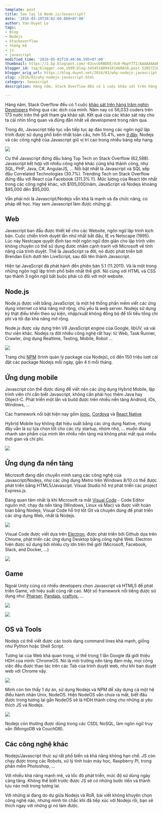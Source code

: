 ```yaml
---
template: post
title: Sao lại là Node.js/Javascript?
date: '2016-03-19T20:02:00.000+07:00'
author: Van-Duyet Le
tags:
- Blog
- Nodejs
- Stackoverflow
- thống kê
- js
- javascript
modified_time: '2016-05-02T19:40:06.595+07:00'
thumbnail: https://1.bp.blogspot.com/-02uvvbRBDEE/Vu0-MapY7TI/AAAAAAAAR6o/TImmG942FQwE1RxaBpwQEt_n_6PC1G_ag/s1600/Screenshot%2Bfrom%2B2016-03-19%2B18-54-46.png
blogger_id: tag:blogger.com,1999:blog-3454518094181460838.post-5205721013245101344
blogger_orig_url: https://blog.duyet.net/2016/03/why-nodejs-javascript.html
slug: /2016/03/why-nodejs-javascript.html
category: Javascript
description: Hàng năm, Stack Overflow đều có 1 cuộc khảo sát trên hàng trăm nghìn Developers thông qua các dịch của mình. Năm nay có 56,033 coders trên 173 nước trên thế giới tham gia khảo sát. Kết quả của các khảo sát này cho ta cái nhìn tổng quan và đúng đắn nhất về development trong năm qua.

---
```


Hàng năm, Stack Overflow đều có 1 cuộc [khảo sát trên hàng trăm nghìn Developers](http://stackoverflow.com/research/developer-survey-2016#overview) thông qua các dịch của mình. Năm nay có 56,033 coders trên 173 nước trên thế giới tham gia khảo sát. Kết quả của các khảo sát này cho ta cái nhìn tổng quan và đúng đắn nhất về development trong năm qua.

Trong đó, Javascript tiếp tục vẫn tiếp tục áp đảo trong các ngôn ngữ lập trình được sử dụng phổ biến nhất toàn cầu, hơn 55.4%, xem [ở đây](http://stackoverflow.com/research/developer-survey-2016#technology-top-tech-on-stack-overflow).
Nodejs và các công nghệ của Javascript giữ vị trí cao trong nhiều bảng xếp hạng.

[![](https://1.bp.blogspot.com/-02uvvbRBDEE/Vu0-MapY7TI/AAAAAAAAR6o/TImmG942FQwE1RxaBpwQEt_n_6PC1G_ag/s1600/Screenshot%2Bfrom%2B2016-03-19%2B18-54-46.png)](http://stackoverflow.com/research/developer-survey-2016#technology-top-tech-on-stack-overflow)

Cụ thể Javascript đứng đầu bảng Top Tech on Stack Overflow (62,588). Javascript kết hợp với nhiều công nghệ khác cũng khá thành công, như SQL, PHP, Java, C#, AngularJS, ... Nổi bật nhất là Javascript và SQL xếp đầu Correlated Technologies (30.7%). Trending Tech on Stack Overflow đứng đầu với React của Facebook (311.3% !!). Mức lương của React lớn nhất trong các công nghệ khác, với $105,000/năm, JavaScript và Nodejs khoảng $85,000 đến $95,000.

Vẫn phải nói là Javascript/Nodejs vẫn khá là mạnh và đa chức năng, cú pháp dễ học. Hay xem Javascript làm được những gì.

## Web ##
Javascript ban đầu được thiết kế cho các Website, ngôn ngữ lập trình kịch bản.
Cuộc chiến trình duyệt lần nhứ nhất bắt đầu, IE vs Netscape (1995). Lúc này Nestcape quyết định tạo một ngôn ngữ đơn giản cho lập trình viên không chuyên có thể sử dụng đươc nhằm cạnh tranh với Microsoft về tính năng của trình duyệt. Thế là JavaScript ra đời, nó được phát triển bởi Brendan Eich dưới tên LiveScript, sau đổi tên thành Javascript.

Hiện tại JavaScript đã phát hành đến phiên bản 5.1 (11.2011). Và là một trong những ngôn ngữ lập trình phổ biến nhất thế giới. Nó cùng với HTML và CSS tạo thành 3 ngôn ngữ bắt buộc phải có đối với một website.

## Node.js ##
Node.js được viết bằng JavaScript, là một hệ thống phần mềm viết các ứng dụng internet có khả năng mở rộng, chủ yếu là web server. Nodejs sử dụng kỹ thật điều khển theo sự kiện, nhập/xuất không đồng bộ để tối tiểu tổng chi phí và tối đại khả năng mở rộng.

Node.js được xây dựng trên V8 JavaScript engine của Google, libUV, và vài thư viện khác. Nodejs ra đời nhiều công nghệ rất hay: từ Web, Task Runner, Crawler, ứng dụng Realtime, Testing, Mobile, Robot ...

![](https://4.bp.blogspot.com/-Ve4dQumtFOk/Vu1Ebjwuh3I/AAAAAAAAR68/_R5N3c4mL18PlyquvtlKKmaZoO2p3RPKQ/s1600/Screenshot%2Bfrom%2B2016-03-19%2B19-21-23.png)

Trang chủ [NPM](http://npmjs.com/) (trình quản lý package của Nodejs), có đến 150 triệu lượt cài đặt các package Nodejs mỗi ngày, gần 4 tỉ mỗi tháng.

## Ứng dụng mobile 

Javascript còn thể được dùng để viết nên các ứng dụng Hybrid Mobile, lập trình viên chỉ cần biết Javascript, không cần phải học thêm Java hay Object-C. Phát triển một lần và build được trên nhiều nền tảng Android, iOs, Windows, ... 

Các framework nổi bật hiện nay gồm [Ionic](http://ionicframework.com/), [Cordova](https://cordova.apache.org/) và [React Native](https://facebook.github.io/react-native/)

Hybrid Mobile tuy không đạt hiệu suất bằng các ứng dụng Native, nhưng đây vẫn là sự lựa chọn tốt cho các cty startup, nhóm nhỏ, ... muốn đưa nhanh sản phẩm của mình lên nhiều nền tảng mà không phải mất quá nhiều thời gian và chi phí.

![](https://4.bp.blogspot.com/-r6iGXPWFJC4/Vu1GV0rh5jI/AAAAAAAAR7I/mrrP74HyJYk8yUUOXOIEykBM1jaUCo-Kw/s1600/Screenshot%2Bfrom%2B2016-03-19%2B19-29-38.png)

## Ứng dụng đa nền tảng 

Microsoft đang dần chuyển mình sang các công nghệ của Javascript/Nodejs, như các ứng dụng Metro trên Windows 8/10 có thể được phát triển bằng HTML5/Javascipt. Visual Studio hỗ trợ phát triển các project Express.js. 

Đáng quan tâm nhất là khi Microsoft ra mắt [Visual Code](https://code.visualstudio.com/) - Code Editor nguồn mở, chạy đa nền tảng (Windows, Linux và Mac) và được viết hoàn toàn bằng Nodejs, Visual Code hỗ trợ tốt Git và chuyên dùng để phát triển các ứng dụng Web, nhất là Nodejs. 

[![](https://2.bp.blogspot.com/-_OhBdPN_7_Y/Vu1II86LiqI/AAAAAAAAR7U/TwPmvqehj3gaNPy4HCHH2lK1hql8xopVQ/s640/Debugging-1.png)](https://code.visualstudio.com/)

Visual Code được viết dựa trên [Electron](http://electron.atom.io/), được phát triển bởi Github dựa trên Chrome, phát triển các ứng dụng Desktop bằng công nghệ Web. Electron hiện được sử dụng bởi nhiều cty lớn trên thế giới (Microsoft, Facebook, Slack, and Docker, ...)

![](https://2.bp.blogspot.com/-IeFpOovCFo8/Vu1IlVCZ4bI/AAAAAAAAR7c/KwN_6NAFy3g2izRIsOQa2beR1I3VjxkDA/s1600/Screenshot%2Bfrom%2B2016-03-19%2B19-39-20.png)

## Game 

Ngoài Unity cũng có nhiều developers chọn Javascript và HTML5 để phát triển Game, với hiệu suất cũng rất cao. Một số framework nổi tiếng được sử dụng như: [Pharser](http://phaser.io/), [Pandajs](http://www.pandajs.net/), [craftyjs](http://craftyjs.com/), ...

![](https://3.bp.blogspot.com/-5CryDTIuoAY/Vu1JvFKPVNI/AAAAAAAAR7s/n3erMJHL_GcHw1C_r7ulbLU5pWIP8sWag/s1600/Screenshot%2Bfrom%2B2016-03-19%2B19-43-52.png)

![](file:///home/duyetdev/Pictures/Screenshot%20from%202016-03-19%2019-43-52.png)

## OS và Tools ##

Nodejs có thể viết được các tools dạng command lines khá mạnh, giống như Python hoặc Shell Script.

Tương lai của Web khá quan trọng, vì thế trong 1 lần Google đã giới thiệu HDH của mình: ChromeOS. Nó là môi trường nền tảng đám mây, mọi công việc đều được thao tác trên các Tab của trình duyệt web, như khi bạn duyệt web với Chrome vậy.

![](https://3.bp.blogspot.com/-3oTYn8V9s1I/Vu1LJUOCjII/AAAAAAAAR74/HhFGoi2UqMwqRPYx0JCLGa8X9fhDjTkrw/s1600/newmenu.jpg)

Mình còn tìm thấy 1 dự án, sử dụng Nodejs và NPM để xây dựng cả một hệ điều hành nhân Unix, NodeOS. Hiện NodeOS vẫn chưa ra mắt, biết đâu được trong tương lai gần NodeOS sẽ là HDH thành công cho những ai yêu thích JS và Nodejs.

![](https://4.bp.blogspot.com/-jshajteTMvM/Vu1LXXjPLEI/AAAAAAAAR8A/XCmQlj0ivdAZUDOhS4oMsEmL_hMCchhAQ/s320/terminal-window%25402x.png)

Nodejs còn thường được dùng trong các CSDL NoSQL, làm ngôn ngữ truy vấn (MongoDB và CouchDB).

## Các công nghệ khác ##

Nodejs/Javascript thực sự rất phổ biến và khả năng không hạn chế. JS còn chạy được trong các Robots, xử lý tính toán máy học, Raspberry PI, trong phần mềm Photoshop, ...

Với nhiều khả năng mạnh mẽ, và tốc độ phát triển, mức độ sử dùng ngày càng tăng. Không thể biết trước được JS sẽ có những bước tiến và thành tựu nào mới trong tương lai.

Với những ai đang do dự giữa Nodejs và RoR, bài viết không khuyên chọn công nghệ nào, nhưng mình tin chắc khi đã tiếp xúc với Nodejs rồi, bạn sẽ thích ngay với những gì nó làm được.
